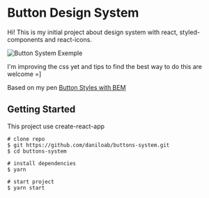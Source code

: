# Button Design System
Hi! This is my initial project about design system with react, styled-components and react-icons.

![Button System Exemple](https://i.imgur.com/6HYciSF.png)

I'm improving the css yet and tips to find the best way to do this are welcome =]

Based on my pen [Button Styles with BEM](https://codepen.io/daniloab/pen/KYPmpR)

## Getting Started

This project use create-react-app
```
# clone repo
$ git https://github.com/daniloab/buttons-system.git
$ cd buttons-system

# install dependencies
$ yarn

# start project
$ yarn start
```

<!-- ## License

MIT License © Danilo Assis -->